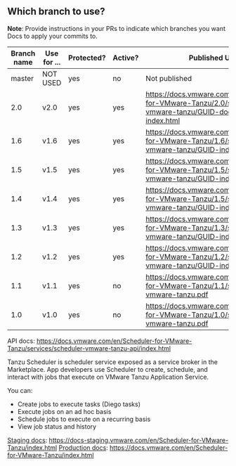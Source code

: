 ## Which branch to use?

**Note**: Provide instructions in your PRs to indicate which branches you want Docs to apply your commits to. 

| Branch name | Use for ... | Protected?   | Active? | Published URL |
|-------------| ------------| -------------| --------| --------------|
| master      | NOT USED    | yes          | no      | Not published |
| 2.0         | v2.0        | yes          | yes     | https://docs.vmware.com/en/Scheduler-for-VMware-Tanzu/2.0/scheduler-vmware-tanzu/GUID-docs-content-index.html |
| 1.6         | v1.6        | yes          | yes     | https://docs.vmware.com/en/Scheduler-for-VMware-Tanzu/1.6/scheduler-vmware-tanzu/GUID-index.html |
| 1.5         | v1.5        | yes          | yes     | https://docs.vmware.com/en/Scheduler-for-VMware-Tanzu/1.5/scheduler-vmware-tanzu/GUID-index.html |
| 1.4         | v1.4        | yes          | yes     | https://docs.vmware.com/en/Scheduler-for-VMware-Tanzu/1.5/scheduler-vmware-tanzu/GUID-index.html |
| 1.3         | v1.3        | yes          | yes     | https://docs.vmware.com/en/Scheduler-for-VMware-Tanzu/1.3/scheduler-vmware-tanzu/GUID-index.html |
| 1.2         | v1.2        | yes          | yes     | https://docs.vmware.com/en/Scheduler-for-VMware-Tanzu/1.2/scheduler-vmware-tanzu/GUID-index.html |
| 1.1         | v1.1        | yes          | no      | https://docs.vmware.com/en/Scheduler-for-VMware-Tanzu/1.1/scheduler-vmware-tanzu.pdf |
| 1.0         | v1.0        | yes          | no      | https://docs.vmware.com/en/Scheduler-for-VMware-Tanzu/1.0/scheduler-vmware-tanzu.pdf |

API docs: https://docs.vmware.com/en/Scheduler-for-VMware-Tanzu/services/scheduler-vmware-tanzu-api/index.html


Tanzu Scheduler is scheduler service exposed as a service broker in the Marketplace. App developers use Scheduler to create, schedule, and interact with jobs that execute on VMware Tanzu Application Service.

You can:

* Create jobs to execute tasks (Diego tasks)
* Execute jobs on an ad hoc basis
* Schedule jobs to execute on a recurring basis
* View job status and history

[Staging docs](https://docs-staging.vmware.com/en/Scheduler-for-VMware-Tanzu/index.html): https://docs-staging.vmware.com/en/Scheduler-for-VMware-Tanzu/index.html
[Production docs](https://docs.vmware.com/en/Scheduler-for-VMware-Tanzu/index.html): https://docs.vmware.com/en/Scheduler-for-VMware-Tanzu/index.html
